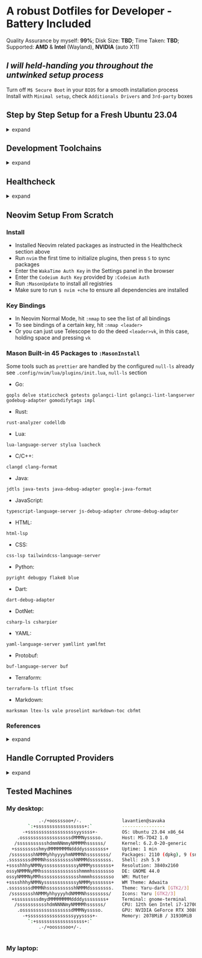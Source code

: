 # A robust Dotfiles for Developer - Battery Included

Quality Assurance by myself: **99%**; Disk Size: **TBD**; Time Taken: **TBD**;  
Supported: **AMD** & **Intel** (Wayland), **NVIDIA** (auto X11)  

## *I will held-handing you throughout the untwinked setup process*

Turn off `M$ Secure Boot` in your `BIOS` for a smooth installation process  
Install with `Minimal setup`, check `Additionals Drivers` and `3rd-party` boxes  

## Step by Step Setup for a Fresh Ubuntu 23.04

<details>
  <summary>expand</summary>

### 0. Disable Wireless Powersaving and Files Open Limit

```bash
sudo vi /etc/NetworkManager/conf.d/default-wifi-powersave-on.conf
```

```conf
[connection]
wifi.powersave = 2
```

```bash
sudo systemctl restart NetworkManager
```

```bash
sudo vi /etc/systemd/system.conf
```

```conf
DefaultLimitNOFILE=4096:2097152
```

```bash
sudo vi /etc/systemd/user.conf
```

```conf
DefaultLimitNOFILE=4096:2097152
```

```bash
sudo systemctl daemon-reexec && ulimit -n
```

`reboot`

### 1. Install all necessary `APT` packages

```bash
sudo apt update && sudo apt upgrade -y && sudo apt autoremove -y && sudo apt install ubuntu-desktop ca-certificates apt-transport-https ubuntu-dev-tools glibc-source gcc xclip git git-lfs curl zsh htop neofetch vim mpv libutf8proc2 libutf8proc-dev libfuse2 cpu-checker screenkey -y
```

### 2. Install `Oh-my-zsh` and `Chrome`, then `reboot`

```bash
sh -c "$(curl -fsSL https://raw.githubusercontent.com/ohmyzsh/ohmyzsh/master/tools/install.sh)"
```

```bash
cd ~/Downloads && wget https://dl.google.com/linux/direct/google-chrome-stable_current_amd64.deb && sudo dpkg -i google-chrome-stable_current_amd64.deb && rm google-chrome-stable_current_amd64.deb && cd ~
```

Open `Chrome`, sync your profile, and go to <https://github.com/lavantien/dotfiles/blob/main/README.md> to continue the steps  
Recommended `Chrome Extensions`:

```text
aapbdbdomjkkjkaonfhkkikfgjllcleb : Google Translate
ahfgeienlihckogmohjhadlkjgocpleb : Web Store
ahfhijdlegdabablpippeagghigmibma : Web Vitals
bcjindcccaagfpapjjmafapmmgkkhgoa : JSON Formatter
bkhaagjahfmjljalopjnoealnfndnagc : Octotree - GitHub code tree
cjpalhdlnbpafiamejdnhcphjbkeiagm : uBlock Origin
dbepggeogbaibhgnhhndojpepiihcmeb : Vimium
eimadpbcbfnmbkopoojfekhnkhdbieeh : Dark Reader
ejkiikneibegknkgimmihdpcbcedgmpo : Volume Booster
gebbhagfogifgggkldgodflihgfeippi : Return YouTube Dislike
ghbmnnjooekpmoecnnnilnnbdlolhkhi : Google Docs Offline
gppongmhjkpfnbhagpmjfkannfbllamg : Wappalyzer
hlkenndednhfkekhgcdicdfddnkalmdm : Cookie-Editor
mafpmfcccpbjnhfhjnllmmalhifmlcie : Snowflake
mhjfbmdgcfjbbpaeojofohoefgiehjai : Chrome PDF Viewer
migdhldfbapmodfbmgpofnikfbfpbbon : Highlighty: Search, Find, Multi-Highlight
neajdppkdcdipfabeoofebfddakdcjhd : Google Network Speech
nkeimhogjdpnpccoofpliimaahmaaome : Google Hangouts
nlkaejimjacpillmajjnopmpbkbnocid : YouTube NonStop
nmmhkkegccagdldgiimedpiccmgmieda : Chrome Web Store Payments
```

### 3. After `reboot`, install `Linuxbrew`

```bash
/bin/bash -c "$(curl -fsSL https://raw.githubusercontent.com/Homebrew/install/HEAD/install.sh)"
```

### 4. Install `zsh-autosuggestions`

```bash
git clone https://github.com/zsh-users/zsh-autosuggestions ${ZSH_CUSTOM:-~/.oh-my-zsh/custom}/plugins/zsh-autosuggestions
```

### 5. Install the proper `.zshrc` by clone this repo to `~/temp`, copy all its content to `~`

```bash
git clone https://github.com/lavantien/dotfiles.git ~/temp && mv -v {~/temp/*,~/temp/.*} ~/ && mv ~/temp/.config/* ~/.config/ && mv ~/temp/.local/share/applications/* ~/.local/share/applications/ && source ~/.zshrc
```

### 6. Install `rust` and its toolchains, then `reboot`

```bash
curl --proto '=https' --tlsv1.2 -sSf https://sh.rustup.rs | sh
```

### 7. Install `gcc`, `gh`, `neovim`, and other necessary `Brew` packages

```bash
brew install gcc@11 gcc gh go lazygit fzf fd ripgrep bat neovim hyperfine openjdk ruby lua maven node gopls rust-analyzer jdtls lua-language-server yaml-language-server bash-language-server terraform terraform-ls prettier delve vscode-langservers-extracted loc llvm dotenv-linter checkmake luarocks php composer
```

```bash
sudo snap install julia --classic
```

Currently, `julia` build is failed on `brew`, use `snap` instead

### 8. Install `Joplin (snap)`, sync your notes, and setup your `Git` environment:

```bash
sudo snap install joplin-desktop
```
  
For a smooth `Git` experience, you should make a `.netrc` file in your home directory and add auth token

```bash
echo 'machine github.com login lavantien password ghp_klsdfjalsdkfjdsjfalsdkldasfjkasldfjalsdfjalsdjfk' >> .netrc && git lfs install
```

For `gh`, run `gh auth login` and follow instruction to setup `GitHub CLI`

### 9. Run `./git-clone-all your-github-username` on `~/dev/personal` for cloning all of your repos

```bash
mkdir -p ~/dev/personal && cp ~/git-clone-all.sh ~/dev/personal/ && cd ~/dev/personal && ./git-clone-all.sh your-github-username && cd ~
```
  
```bash
mv ~/dev/personal/your-github-username/Documents/* ~/Documents && mv ~/dev/personal/your-github-username/Pictures/* ~/Pictures
```

### 10. Install `Iosevka Nerd Font` (replace version `v3.0.1` with whatever latest)

```bash
cd ~/Downloads && wget https://github.com/ryanoasis/nerd-fonts/releases/download/v3.0.1/Iosevka.zip && mkdir Iosevka && unzip Iosevka.zip -d Iosevka && cd Iosevka && sudo mkdir -p /usr/share/fonts/truetype/iosevka-nerd-font && sudo cp *.ttf /usr/share/fonts/truetype/iosevka-nerd-font/ && cd .. && rm -r Iosevka Iosevka.zip && cd ~ && sudo fc-cache -f -v
```

### 11. Install `wezterm`

```bash
brew tap wez/wezterm-linuxbrew && brew install wezterm
```

### 12. Install `GRPC`, `GRPC-Web`, and `protoc-gen`

```bash
brew install grpc protoc-gen-grpc-web && go install google.golang.org/protobuf/cmd/protoc-gen-go@latest && go install google.golang.org/grpc/cmd/protoc-gen-go-grpc@latest
```

### 13. Install `VSCode` and `CodeLLDB` (replace version `v1.9.2` with whatever latest)

```bash
cd ~/Downloads && wget -qO- https://packages.microsoft.com/keys/microsoft.asc | gpg --dearmor > packages.microsoft.gpg && sudo install -D -o root -g root -m 644 packages.microsoft.gpg /etc/apt/keyrings/packages.microsoft.gpg && sudo sh -c 'echo "deb [arch=amd64,arm64,armhf signed-by=/etc/apt/keyrings/packages.microsoft.gpg] https://packages.microsoft.com/repos/code stable main" > /etc/apt/sources.list.d/vscode.list' && rm -f packages.microsoft.gpg && cd ~ && sudo apt update && sudo apt install code -y
```

```bash
cd ~/Downloads && wget https://github.com/vadimcn/codelldb/releases/download/v1.9.2/codelldb-x86_64-linux.vsix && code --install-extension codelldb-x86_64-linux.vsix && rm codelldb-x86_64-linux.vsix && cd ~
```

### 14. Install `DotNet SDK`

```bash
cd ~/Downloads && declare repo_version=$(if command -v lsb_release &> /dev/null; then lsb_release -r -s; else grep -oP '(?<=^VERSION_ID=).+' /etc/os-release | tr -d '"'; fi) && wget https://packages.microsoft.com/config/ubuntu/$repo_version/packages-microsoft-prod.deb -O packages-microsoft-prod.deb && sudo dpkg -i packages-microsoft-prod.deb && rm packages-microsoft-prod.deb && cd ~ && sudo apt update && sudo apt install dotnet-sdk-7.0 -y
```

```bash
sudo cp -r /usr/share/dotnet/* /usr/lib/dotnet/ && dotnet --info
```

```bash
dotnet tool install --global csharp-ls && dotnet tool install --global csharpier
```

### 15. Install `Qemu KVM`

```bash
egrep -c '(vmx|svm)' /proc/cpuinfo && kvm-ok
```

```bash
sudo apt install qemu-kvm libvirt-daemon-system libvirt-clients bridge-utils -y
```

### 16. Install `Android Studio`, `Android SDK`, and `Flutter`

```bash
sudo snap install android-studio --classic
```

Run `Android Studio` and install default configuration, then click `More Actions` -> `SDK Manager` -> `SDK Tools` -> tick `Android SDK Build-Tools` and `Android SDK Command-line Tools` -> `Apply` and `OK`

```bash
sudo snap install flutter --classic && flutter doctor && flutter doctor --android-licenses
```

### 17. Install `Kreya` and `DBbGate`

```bash
sudo snap install kreya dbgate
```

### 18. Install `FlatHub`, `Docker Compose`, `Podman Desktop`, then `reboot`

```bash
sudo apt install flatpak -y && sudo apt install gnome-software-plugin-flatpak -y && flatpak remote-add --if-not-exists flathub https://flathub.org/repo/flathub.flatpakrepo
```

```bash
sudo install -m 0755 -d /etc/apt/keyrings && curl -fsSL https://download.docker.com/linux/ubuntu/gpg | sudo gpg --dearmor -o /etc/apt/keyrings/docker.gpg && sudo chmod a+r /etc/apt/keyrings/docker.gpg && echo \
  "deb [arch="$(dpkg --print-architecture)" signed-by=/etc/apt/keyrings/docker.gpg] https://download.docker.com/linux/ubuntu \
  "$(. /etc/os-release && echo "$VERSION_CODENAME")" stable" | \
  sudo tee /etc/apt/sources.list.d/docker.list > /dev/null && sudo apt update && sudo apt install docker-ce docker-ce-cli containerd.io docker-buildx-plugin docker-compose-plugin -y
```

```bash
sudo usermod -aG docker $USER && newgrp docker
```

`reboot`

```bash
docker run hello-world && flatpak install flathub io.podman_desktop.PodmanDesktop -y
```

### 19. Install `kubectl`, and `minikube`

```bash
curl -fsSL https://packages.cloud.google.com/apt/doc/apt-key.gpg | sudo gpg --dearmor -o /etc/apt/keyrings/kubernetes-archive-keyring.gpg && echo "deb [signed-by=/etc/apt/keyrings/kubernetes-archive-keyring.gpg] https://apt.kubernetes.io/ kubernetes-xenial main" | sudo tee /etc/apt/sources.list.d/kubernetes.list && sudo apt update && sudo apt install kubectl -y
```

```bash
cd ~/Downloads && curl -LO https://storage.googleapis.com/minikube/releases/latest/minikube_latest_amd64.deb && sudo dpkg -i minikube_latest_amd64.deb && rm minikube_latest_amd64.deb && cd ~
```

```bash
minikube config set driver docker && minikube start && minikube addons enable metrics-server
```

```bash
❗  These changes will take effect upon a minikube delete and then a minikube start
😄  minikube v1.30.1 on Ubuntu 23.04
✨  Using the docker driver based on user configuration
📌  Using Docker driver with root privileges
👍  Starting control plane node minikube in cluster minikube
🚜  Pulling base image ...
💾  Downloading Kubernetes v1.26.3 preload ...
    > preloaded-images-k8s-v18-v1...:  397.02 MiB / 397.02 MiB  100.00% 14.17 M
    > gcr.io/k8s-minikube/kicbase...:  373.53 MiB / 373.53 MiB  100.00% 6.42 Mi
🔥  Creating docker container (CPUs=2, Memory=7900MB) ...
🐳  Preparing Kubernetes v1.26.3 on Docker 23.0.2 ...
    ▪ Generating certificates and keys ...
    ▪ Booting up control plane ...
    ▪ Configuring RBAC rules ...
🔗  Configuring bridge CNI (Container Networking Interface) ...
    ▪ Using image gcr.io/k8s-minikube/storage-provisioner:v5
🌟  Enabled addons: storage-provisioner, default-storageclass
🔎  Verifying Kubernetes components...
🏄  Done! kubectl is now configured to use "minikube" cluster and "default" namespace by default
💡  metrics-server is an addon maintained by Kubernetes. For any concerns contact minikube on GitHub.
You can view the list of minikube maintainers at: https://github.com/kubernetes/minikube/blob/master/OWNERS
    ▪ Using image registry.k8s.io/metrics-server/metrics-server:v0.6.3
🌟  The 'metrics-server' addon is enabled
```

```bash
minikube stop
```

### 20. Install `Graphics Drivers` and `Vulkan`

If you have a `NVIDIA GPU`, replace `535` with whatever is the latest driver version as listed [here](https://launchpad.net/~graphics-drivers/+archive/ubuntu/ppa)

```bash
sudo add-apt-repository ppa:graphics-drivers/ppa -y && sudo dpkg --add-architecture i386 && sudo apt update && sudo apt install nvidia-driver-535 libvulkan1 libvulkan1:i386 libgl-dev libgl-dev:i386 -y
```

If not, just install `Vulkan`

```bash
sudo dpkg --add-architecture i386 && sudo apt update && sudo apt install libvulkan1 libvulkan1:i386 -y
```

and the latest `AMD/Intel` drivers

```bash
sudo add-apt-repository ppa:kisak/kisak-mesa -y && sudo dpkg --add-architecture i386 && sudo apt update && sudo apt upgrade && sudo apt install libgl1-mesa-dri:i386 mesa-vulkan-drivers mesa-vulkan-drivers:i386 libgl-dev libgl-dev:i386 -y && sudo apt autoremove -y
```

`reboot`

### 21. Install `Wine`, `Lutris`, and `MangoHud` (always check for the latest version and replace the version string when download from `wget`)

```bash
sudo mkdir -pm755 /etc/apt/keyrings && sudo wget -O /etc/apt/keyrings/winehq-archive.key https://dl.winehq.org/wine-builds/winehq.key && sudo wget -NP /etc/apt/sources.list.d/ https://dl.winehq.org/wine-builds/ubuntu/dists/lunar/winehq-lunar.sources && sudo apt update && sudo apt install --install-recommends winehq-devel -y
```

```bash
sudo apt install cabextract fluid-soundfont-gm fluid-soundfont-gs libmspack0 mesa-utils mesa-utils-bin p7zip python3-bs4 python3-html5lib python3-lxml python3-setproctitle python3-soupsieve python3-webencodings p7zip-full python3-genshi doc-base -y && cd ~/Downloads && wget https://github.com/lutris/lutris/releases/download/v0.5.13/lutris_0.5.13_all.deb && sudo dpkg -i lutris_0.5.13_all.deb && rm lutris_0.5.13_all.deb && cd ~
```

```bash
lutris
```

Click the `gear button` next to `Wine` -> tick `Advanced` -> `System options` -> `Command prefix` -> `mangohud` -> `Save` -> exit Lutris  
For `Steam` games, set launch options: `mangohud %command%`  

```bash
sudo apt install mangohud -y
```

### 22. Install `OBS`, `Gimp`, `Inkscape`, `LibreOffice`, `Blender`

```bash
sudo add-apt-repository ppa:obsproject/obs-studio -y && sudo apt update && sudo apt install ffmpeg obs-studio -y
```

Then run `OBS`, setup proper resolution, framerate, encoder, and default whole screen scene

```bash
sudo snap install gimp inkscape libreoffice
```

```bash
sudo snap install blender --classic
```

### 23. `Helix`

```bash
brew install helix
```

### 24. Install `Steam` (and optionally `Dota 2`, `Grim Dawn`, `Battlenet`, and `Diablo 2 Resurrected`)

```bash
cd ~/Downloads && wget https://repo.steampowered.com/steam/archive/precise/steam_latest.deb && sudo dpkg -i steam_latest.deb && rm steam_latest.deb && cd ~
```

Run `Steam`, login, enable `Shader Pre-Caching` and `SteamPlay`, restart `Steam`

(Install `Dota 2` to test native `Vulkan`, `Grim Dawn` to test `Proton`, also `gd rainbow filter` is a must-have loot filter for `Grim Dawn`  
Install `Battlenet` by searching for `script` inside `Lutris`, do as instructed, then relaunch `Battlenet`, install `Diablo 2 Ressurrected`  
Run `Diablo 2 Resurrected` to check for stability and if `Fsync/Gsync` is working properly)

```bash
nvidia-smi
```
  
Enable `Gsync/Fsync` inside `nvidia-settings`

</details>

## Development Toolchains

<details>
  <summary>expand</summary>

- [**NGINX**](https://nginx.org/en/docs/beginners_guide.html)
  
```bash
brew install nginx
```

`NGINX` config

<details>
	<summary>See details</summary>

```nginx
worker_processes 1;

error_log /home/savaka/go/src/github.com/lavantien/go-laptop-booking/log/nginx/error.log;

events {
	worker_connections 10;
}

http {
	access_log /home/savaka/go/src/github.com/lavantien/go-laptop-booking/log/nginx/access.log;

	upstream auth_services {
		server 0.0.0.0:50051;
	}

	upstream laptop_services {
		server 0.0.0.0:50052;
	}

	server {
		listen 8080 ssl http2;

		# Mutual TLS between gRPC client and NGINX
		ssl_certificate cert/server-cert.pem;
		ssl_certificate_key cert/server-key.pem;

		ssl_client_certificate cert/ca-cert.pem;
		ssl_verify_client on;

		location /pb.AuthService {
			grpc_pass grpcs://auth_services;

			# Mutual TLS between NGINX and gRPC server
			grpc_ssl_certificate cert/server-cert.pem;
			grpc_ssl_certificate_key cert/server-key.pem;
		}

		location /pb.LaptopService {
			grpc_pass grpcs://laptop_services;

			# Mutual TLS between NGINX and gRPC server
			grpc_ssl_certificate cert/server-cert.pem;
			grpc_ssl_certificate_key cert/server-key.pem;
		}
	}
}

```

</details>

- [**SegmentIO KafkaGo**](https://github.com/segmentio/kafka-go)

```bash
go get -u github.com/segmentio/kafka-go
```

- [**GoKa KafkaGo**]()

```bash
go get -u github.com/lovoo/goka
```

- [**GRPC Gateway**](https://github.com/grpc-ecosystem/grpc-gateway)
  
```bash
go install \
    github.com/grpc-ecosystem/grpc-gateway/v2/protoc-gen-grpc-gateway@latest \
    github.com/grpc-ecosystem/grpc-gateway/v2/protoc-gen-openapiv2@latest \
    google.golang.org/protobuf/cmd/protoc-gen-go@latest \
    google.golang.org/grpc/cmd/protoc-gen-go-grpc@latest
```

- [**Evan CLI**](https://github.com/ktr0731/evans)
  
```bash
go install github.com/ktr0731/evans@latest
```
  
- [**GoTestSum**](https://github.com/gotestyourself/gotestsum)
  
```bash
go install gotest.tools/gotestsum@latest
```

- [**Golang-Migrate**](https://github.com/golang-migrate/migrate/tree/master/cmd/migrate):

```bash
go install -tags 'postgres' github.com/golang-migrate/migrate/v4/cmd/migrate@latest && go install -tags 'mongodb' github.com/golang-migrate/migrate/v4/cmd/migrate@latest
```

- [**SQLc**](https://docs.sqlc.dev/en/latest/overview/install.html):

```bash
go install github.com/kyleconroy/sqlc/cmd/sqlc@latest
```

- [**GoMock**](https://github.com/golang/mock):

```bash
go install github.com/golang/mock/mockgen@latest
```

- [**Viper**](https://github.com/spf13/viper):

```bash
go get -u https://github.com/spf13/viper@latest
```

- [**Gin**](https://github.com/gin-gonic/gin#installation):

```bash
go get -u github.com/gin-gonic/gin && go install github.com/gin-gonic/gin@latest
```

- [**Paseto**](https://github.com/o1egl/paseto):

```bash
go get -u github.com/o1egl/paseto
```

- [**JWT**](https://github.com/golang-jwt/jwt):

```bash
go get -u https://github.com/golang-jwt/jwt
```
  
- [**Swagger Editor**](https://editor.swagger.io/)

- [**Coverage Badge**](https://eremeev.ca/posts/golang-test-coverage-github-action/)

</details>

## Healthcheck

<details>
  <summary>expand</summary>

### Docker

```bash
docker version && docker run hello-world
```

```bash
Hello from Docker!
This message shows that your installation appears to be working correctly.
```

### KubeCTL and MiniKube

```bash
minikube start && kubectl get po -A && minikube dashboard
```

```bash
NAMESPACE     NAME                               READY   STATUS    RESTARTS        AGE
kube-system   coredns-787d4945fb-s2w75           1/1     Running   0               2m52s
kube-system   etcd-minikube                      1/1     Running   0               3m6s
kube-system   kube-apiserver-minikube            1/1     Running   0               3m6s
kube-system   kube-controller-manager-minikube   1/1     Running   0               3m7s
kube-system   kube-proxy-fl25q                   1/1     Running   0               2m52s
kube-system   kube-scheduler-minikube            1/1     Running   0               3m6s
kube-system   storage-provisioner                1/1     Running   1 (2m22s ago)   3m5s
```

```bash
minikube stop
```

### Flutter Doctor

```bash
flutter doctor
```

```bash
Doctor summary (to see all details, run flutter doctor -v):
[✓] Flutter (Channel stable, 3.10.3, on Ubuntu 23.04 6.2.0-20-generic, locale en_US.UTF-8)
[✓] Android toolchain - develop for Android devices (Android SDK version 33.0.2)
[✓] Chrome - develop for the web
[✓] Linux toolchain - develop for Linux desktop
[✓] Android Studio (version 2022.2)
[✓] VS Code (version 1.78.2)
[✓] Connected device (2 available)
[✓] Network resources

• No issues found!
```

### Test Docker Maven Workflow

```bash
cd ~/dev/personal/lavantien/springboot-restapi && dcu -d
```

```bash
dp && de postgres bash
```

```bash
psql -U postgres
```

```bash
create database player;
```

`<C-d> <C-d>`

```bash
mvn install
```

```bash
mvn test
```

```bash
[INFO] Tests run: 1, Failures: 0, Errors: 0, Skipped: 0, Time elapsed: 3.162 s - in com.lavantien.restapi.RestapiApplicationTests
[INFO]
[INFO] Results:
[INFO]
[INFO] Tests run: 2, Failures: 0, Errors: 0, Skipped: 0
[INFO]
[INFO] ------------------------------------------------------------------------
[INFO] BUILD SUCCESS
[INFO] ------------------------------------------------------------------------
[INFO] Total time:  6.718 s
[INFO] Finished at: 2023-06-05T10:12:21+07:00
[INFO] ------------------------------------------------------------------------
```

```bash
mvn spring-boot:run
```

Open browser at `http://localhost:8081/api/players`

`<C-c>`

```bash
cd ~
```

### Helix LSP

```bash
hx --health
```

<details>
  <summary>expand result</summary>

```bash
Config file: default
Language file: default
Log file: /home/lavantien/.cache/helix/helix.log
Runtime directories: /home/lavantien/.config/helix/runtime;/home/linuxbrew/.linuxbrew/Cellar/helix/23.05/libexec/runtime;/home/linuxbrew/.linuxbrew/Cellar/helix/23.05/libexec/bin/runtime
Runtime directory does not exist: /home/lavantien/.config/helix/runtime
Runtime directory does not exist: /home/linuxbrew/.linuxbrew/Cellar/helix/23.05/libexec/bin/runtime
Clipboard provider: xclip
System clipboard provider: xclip

Language                    LSP                         DAP                         Highlight                   Textobject                  Indent
astro                       None                        None                        ✓                           ✘                           ✘
awk                         ✘ awk-language-server       None                        ✓                           ✓                           ✘
bash                        ✓ bash-language-server      None                        ✓                           ✘                           ✓
bass                        ✘ bass                      None                        ✓                           ✘                           ✘
beancount                   None                        None                        ✓                           ✘                           ✘
bibtex                      ✘ texlab                    None                        ✓                           ✘                           ✘
bicep                       ✘ bicep-langserver          None                        ✓                           ✘                           ✘
c                           ✓ clangd                    ✓ lldb-vscode               ✓                           ✓                           ✓
c-sharp                     ✘ OmniSharp                 ✘ netcoredbg                ✓                           ✓                           ✘
cabal                       None                        None                        ✘                           ✘                           ✘
cairo                       None                        None                        ✓                           ✘                           ✘
capnp                       None                        None                        ✓                           ✘                           ✓
clojure                     ✘ clojure-lsp               None                        ✓                           ✘                           ✘
cmake                       ✘ cmake-language-server     None                        ✓                           ✓                           ✓
comment                     None                        None                        ✓                           ✘                           ✘
common-lisp                 ✘ cl-lsp                    None                        ✓                           ✘                           ✘
cpon                        None                        None                        ✓                           ✘                           ✓
cpp                         ✓ clangd                    ✓ lldb-vscode               ✓                           ✓                           ✓
crystal                     ✘ crystalline               None                        ✓                           ✓                           ✘
css                         ✓ vscode-css-language-se…   None                        ✓                           ✘                           ✘
cue                         ✘ cuelsp                    None                        ✓                           ✘                           ✘
d                           ✘ serve-d                   None                        ✓                           ✓                           ✓
dart                        ✓ dart                      None                        ✓                           ✘                           ✓
devicetree                  None                        None                        ✓                           ✘                           ✘
dhall                       ✘ dhall-lsp-server          None                        ✓                           ✓                           ✘
diff                        None                        None                        ✓                           ✘                           ✘
dockerfile                  ✘ docker-langserver         None                        ✓                           ✘                           ✘
dot                         ✘ dot-language-server       None                        ✓                           ✘                           ✘
dtd                         None                        None                        ✓                           ✘                           ✘
edoc                        None                        None                        ✓                           ✘                           ✘
eex                         None                        None                        ✓                           ✘                           ✘
ejs                         None                        None                        ✓                           ✘                           ✘
elixir                      ✘ elixir-ls                 None                        ✓                           ✓                           ✓
elm                         ✘ elm-language-server       None                        ✓                           ✓                           ✘
elvish                      ✘ elvish                    None                        ✓                           ✘                           ✘
env                         None                        None                        ✓                           ✘                           ✘
erb                         None                        None                        ✓                           ✘                           ✘
erlang                      ✘ erlang_ls                 None                        ✓                           ✓                           ✘
esdl                        None                        None                        ✓                           ✘                           ✘
fish                        None                        None                        ✓                           ✓                           ✓
fortran                     ✘ fortls                    None                        ✓                           ✘                           ✓
gdscript                    None                        None                        ✓                           ✓                           ✓
git-attributes              None                        None                        ✓                           ✘                           ✘
git-commit                  None                        None                        ✓                           ✓                           ✘
git-config                  None                        None                        ✓                           ✘                           ✘
git-ignore                  None                        None                        ✓                           ✘                           ✘
git-rebase                  None                        None                        ✓                           ✘                           ✘
gleam                       ✘ gleam                     None                        ✓                           ✓                           ✘
glsl                        None                        None                        ✓                           ✓                           ✓
go                          ✓ gopls                     ✓ dlv                       ✓                           ✓                           ✓
godot-resource              None                        None                        ✓                           ✘                           ✘
gomod                       ✓ gopls                     None                        ✓                           ✘                           ✘
gotmpl                      ✓ gopls                     None                        ✓                           ✘                           ✘
gowork                      ✓ gopls                     None                        ✓                           ✘                           ✘
graphql                     None                        None                        ✓                           ✘                           ✘
hare                        None                        None                        ✓                           ✘                           ✘
haskell                     ✘ haskell-language-serve…   None                        ✓                           ✓                           ✘
hcl                         ✓ terraform-ls              None                        ✓                           ✘                           ✓
heex                        ✘ elixir-ls                 None                        ✓                           ✓                           ✘
hosts                       None                        None                        ✓                           ✘                           ✘
html                        ✓ vscode-html-language-s…   None                        ✓                           ✘                           ✘
hurl                        None                        None                        ✓                           ✘                           ✓
idris                       ✘ idris2-lsp                None                        ✘                           ✘                           ✘
iex                         None                        None                        ✓                           ✘                           ✘
ini                         None                        None                        ✓                           ✘                           ✘
java                        ✓ jdtls                     None                        ✓                           ✓                           ✘
javascript                  ✘ typescript-language-se…   ✘                           ✓                           ✓                           ✓
jsdoc                       None                        None                        ✓                           ✘                           ✘
json                        ✓ vscode-json-language-s…   None                        ✓                           ✘                           ✓
jsonnet                     ✘ jsonnet-language-serve…   None                        ✓                           ✘                           ✘
jsx                         ✘ typescript-language-se…   None                        ✓                           ✓                           ✓
julia                       ✓ julia                     None                        ✓                           ✓                           ✓
just                        None                        None                        ✓                           ✓                           ✓
kdl                         None                        None                        ✓                           ✘                           ✘
kotlin                      ✘ kotlin-language-server…   None                        ✓                           ✘                           ✘
latex                       ✘ texlab                    None                        ✓                           ✓                           ✘
lean                        ✘ lean                      None                        ✓                           ✘                           ✘
ledger                      None                        None                        ✓                           ✘                           ✘
llvm                        None                        None                        ✓                           ✓                           ✓
llvm-mir                    None                        None                        ✓                           ✓                           ✓
llvm-mir-yaml               None                        None                        ✓                           ✘                           ✓
lua                         ✓ lua-language-server       None                        ✓                           ✓                           ✓
make                        None                        None                        ✓                           ✘                           ✘
markdoc                     ✘ markdoc-ls                None                        ✓                           ✘                           ✘
markdown                    ✘ marksman                  None                        ✓                           ✘                           ✘
markdown.inline             None                        None                        ✓                           ✘                           ✘
matlab                      None                        None                        ✓                           ✘                           ✘
mermaid                     None                        None                        ✓                           ✘                           ✘
meson                       None                        None                        ✓                           ✘                           ✓
mint                        ✘ mint                      None                        ✘                           ✘                           ✘
msbuild                     None                        None                        ✓                           ✘                           ✓
nasm                        None                        None                        ✓                           ✓                           ✘
nickel                      ✘ nls                       None                        ✓                           ✘                           ✓
nim                         ✘ nimlangserver             None                        ✓                           ✓                           ✓
nix                         ✘ nil                       None                        ✓                           ✘                           ✘
nu                          None                        None                        ✓                           ✘                           ✘
ocaml                       ✘ ocamllsp                  None                        ✓                           ✘                           ✓
ocaml-interface             ✘ ocamllsp                  None                        ✓                           ✘                           ✘
odin                        ✘ ols                       None                        ✓                           ✘                           ✓
opencl                      ✓ clangd                    None                        ✓                           ✓                           ✓
openscad                    ✘ openscad-lsp              None                        ✓                           ✘                           ✘
org                         None                        None                        ✓                           ✘                           ✘
pascal                      ✘ pasls                     None                        ✓                           ✓                           ✘
passwd                      None                        None                        ✓                           ✘                           ✘
pem                         None                        None                        ✓                           ✘                           ✘
perl                        ✘ perlnavigator             None                        ✓                           ✓                           ✓
php                         ✘ intelephense              None                        ✓                           ✓                           ✓
po                          None                        None                        ✓                           ✓                           ✘
ponylang                    None                        None                        ✓                           ✓                           ✓
prisma                      ✘ prisma-language-server…   None                        ✓                           ✘                           ✘
prolog                      ✘ swipl                     None                        ✘                           ✘                           ✘
protobuf                    None                        None                        ✓                           ✘                           ✓
prql                        None                        None                        ✓                           ✘                           ✘
purescript                  ✘ purescript-language-se…   None                        ✓                           ✘                           ✘
python                      ✘ pylsp                     None                        ✓                           ✓                           ✓
qml                         ✘ qmlls                     None                        ✓                           ✘                           ✓
r                           ✘ R                         None                        ✓                           ✘                           ✘
racket                      ✘ racket                    None                        ✓                           ✘                           ✘
regex                       None                        None                        ✓                           ✘                           ✘
rego                        ✘ regols                    None                        ✓                           ✘                           ✘
rescript                    ✘ rescript-language-serv…   None                        ✓                           ✓                           ✘
rmarkdown                   ✘ R                         None                        ✓                           ✘                           ✓
robot                       ✘ robotframework_ls         None                        ✓                           ✘                           ✘
ron                         None                        None                        ✓                           ✘                           ✓
rst                         None                        None                        ✓                           ✘                           ✘
ruby                        ✘ solargraph                None                        ✓                           ✓                           ✓
rust                        ✓ rust-analyzer             ✓ lldb-vscode               ✓                           ✓                           ✓
sage                        None                        None                        ✓                           ✓                           ✘
scala                       ✘ metals                    None                        ✓                           ✘                           ✓
scheme                      None                        None                        ✓                           ✘                           ✘
scss                        ✓ vscode-css-language-se…   None                        ✓                           ✘                           ✘
slint                       ✘ slint-lsp                 None                        ✓                           ✘                           ✓
smithy                      ✘ cs                        None                        ✓                           ✘                           ✘
sml                         None                        None                        ✓                           ✘                           ✘
solidity                    ✘ solc                      None                        ✓                           ✘                           ✘
sql                         None                        None                        ✓                           ✘                           ✘
sshclientconfig             None                        None                        ✓                           ✘                           ✘
starlark                    None                        None                        ✓                           ✓                           ✘
svelte                      ✘ svelteserver              None                        ✓                           ✘                           ✘
sway                        ✘ forc                      None                        ✓                           ✓                           ✓
swift                       ✘ sourcekit-lsp             None                        ✓                           ✘                           ✘
tablegen                    None                        None                        ✓                           ✓                           ✓
task                        None                        None                        ✓                           ✘                           ✘
tfvars                      ✓ terraform-ls              None                        ✓                           ✘                           ✓
toml                        ✘ taplo                     None                        ✓                           ✘                           ✘
tsq                         None                        None                        ✓                           ✘                           ✘
tsx                         ✘ typescript-language-se…   None                        ✓                           ✓                           ✓
twig                        None                        None                        ✓                           ✘                           ✘
typescript                  ✘ typescript-language-se…   None                        ✓                           ✓                           ✓
ungrammar                   None                        None                        ✓                           ✘                           ✘
uxntal                      None                        None                        ✓                           ✘                           ✘
v                           ✘ v                         None                        ✓                           ✓                           ✓
vala                        ✘ vala-language-server      None                        ✓                           ✘                           ✘
verilog                     ✘ svlangserver              None                        ✓                           ✓                           ✘
vhdl                        ✘ vhdl_ls                   None                        ✓                           ✘                           ✘
vhs                         None                        None                        ✓                           ✘                           ✘
vue                         ✘ vls                       None                        ✓                           ✘                           ✘
wast                        None                        None                        ✓                           ✘                           ✘
wat                         None                        None                        ✓                           ✘                           ✘
wgsl                        ✘ wgsl_analyzer             None                        ✓                           ✘                           ✘
wit                         None                        None                        ✓                           ✘                           ✓
xit                         None                        None                        ✓                           ✘                           ✘
xml                         None                        None                        ✓                           ✘                           ✓
yaml                        ✓ yaml-language-server      None                        ✓                           ✘                           ✓
yuck                        None                        None                        ✓                           ✘                           ✘
zig                         ✘ zls                       ✓ lldb-vscode               ✓                           ✓                           ✓
```

</details>

### Neovim Deps (fresh 100% OK)

```bash
npm i -g neovim
```

```bash
pip3 install neovim
```

```bash
gem install neovim
```

```bash
nvim +che
```

### Neovim Deps (after setup 100% OK)

<details>
  <summary>`n +che` result</summary>
  
```checkhealth

==============================================================================
lazy: require("lazy.health").check()

lazy.nvim ~

- OK Git installed
- OK no existing packages found by other package managers
- OK packer_compiled.lua not found

==============================================================================
mason: require("mason.health").check()

mason.nvim ~

- OK mason.nvim version v1.1.1
- OK PATH: prepend
- OK Providers:
  mason.providers.registry-api
  mason.providers.client
- OK neovim version >= 0.7.0

mason.nvim [Registries] ~

- OK Registry `github.com/mason-org/mason-registry version: 2023-06-04-mutual-side` is installed.
- OK Registry `github.com/mason-org/mason-registry version: 2023-06-04-mutual-side` is installed.

mason.nvim [Core utils] ~

- OK unzip: `UnZip 6.00 of 20 April 2009, by Debian. Original by Info-ZIP.`
- OK wget: `GNU Wget 1.21.3 built on linux-gnu.`
- OK curl: `curl 8.1.2 (x86_64-pc-linux-gnu) libcurl/8.1.2 OpenSSL/1.1.1u zlib/1.2.13 brotli/1.0.9 zstd/1.5.5 libidn2/2.3.4 libssh2/1.11.0 nghttp2/1.53.0 librtmp/2.3`
- OK gzip: `gzip 1.12`
- OK tar: `tar (GNU tar) 1.34`
- OK bash: `GNU bash, version 5.2.15(1)-release (x86_64-pc-linux-gnu)`
- OK sh: `Ok`

mason.nvim [Languages] ~

- OK Go: `go version go1.20.4 linux/amd64`
- OK Ruby: `ruby 3.2.2 (2023-03-30 revision e51014f9c0) [x86_64-linux]`
- OK luarocks: `/home/linuxbrew/.linuxbrew/bin/luarocks 3.9.2`
- OK PHP: `PHP 8.2.6 (cli) (built: May  9 2023 06:25:31) (NTS)`
- OK cargo: `cargo 1.70.0 (ec8a8a0ca 2023-04-25)`
- OK node: `v20.2.0`
- OK Composer: `Composer version 2.5.7 2023-05-24 15:00:39`
- OK java: `openjdk version "20.0.1" 2023-04-18`
- OK python3: `Python 3.11.3`
- OK RubyGem: `3.4.13`
- OK julia: `julia version 1.9.0`
- OK javac: `javac 20.0.1`
- OK npm: `9.6.7`
- OK pip3: `pip 23.1.2 from /home/linuxbrew/.linuxbrew/Cellar/python@3.11/3.11.3/lib/python3.11/site-packages/pip (python 3.11)`

mason.nvim [GitHub] ~

- OK GitHub API rate limit. Used: 3. Remaining: 4997. Limit: 5000. Reset: Mon 05 Jun 2023 12:21:43 AM +07.

==============================================================================
null-ls: require("null-ls.health").check()

- OK dart_format: the command "dart" is executable.
- OK prettier: the command "prettier" is executable.
- OK checkmake: the command "checkmake" is executable.
- OK clang_check: the command "clang-check" is executable.
- refactoring: cannot verify if the command is an executable.
- OK gitsigns: the source "gitsigns" can be ran.

==============================================================================
nvim: require("nvim.health").check()

Configuration ~

- OK no issues found

Runtime ~

- OK $VIMRUNTIME: /home/linuxbrew/.linuxbrew/Cellar/neovim/0.9.1/share/nvim/runtime

Performance ~

- OK Build type: Release

Remote Plugins ~

- OK Up to date

terminal ~

- key_backspace (kbs) terminfo entry: `key_backspace=^H`
- key_dc (kdch1) terminfo entry: `key_dc=\E[3~`
- $TERM_PROGRAM="WezTerm"
- $COLORTERM="truecolor"

==============================================================================
nvim-treesitter: require("nvim-treesitter.health").check()

Installation ~

- OK `tree-sitter` found 0.20.8 (parser generator, only needed for :TSInstallFromGrammar)
- OK `node` found v20.2.0 (only needed for :TSInstallFromGrammar)
- OK `git` executable found.
- OK `cc` executable found. Selected from { vim.NIL, "cc", "gcc", "clang", "cl", "zig" }
  Version: cc (Ubuntu 12.2.0-17ubuntu1) 12.2.0
- OK Neovim was compiled with tree-sitter runtime ABI version 14 (required >=13). Parsers must be compatible with runtime ABI.

OS Info:
{
machine = "x86_64",
release = "6.2.0-20-generic",
sysname = "Linux",
version = "#20-Ubuntu SMP PREEMPT_DYNAMIC Thu Apr 6 07:48:48 UTC 2023"
} ~

Parser/Features H L F I J

- c ✓ ✓ ✓ ✓ ✓
- lua ✓ ✓ ✓ ✓ ✓
- markdown ✓ . ✓ ✓ ✓
- query ✓ ✓ ✓ ✓ ✓
- vim ✓ ✓ ✓ . ✓
- vimdoc ✓ . . . ✓

Legend: H[ighlight], L[ocals], F[olds], I[ndents], In[j]ections
+) multiple parsers found, only one will be used
x) errors found in the query, try to run :TSUpdate {lang} ~

==============================================================================
provider: health#provider#check

Clipboard (optional) ~

- OK Clipboard tool found: xclip

Python 3 provider (optional) ~

- `g:python3_host_prog` is not set. Searching for python3 in the environment.
- Multiple python3 executables found. Set `g:python3_host_prog` to avoid surprises.
- Executable: /home/linuxbrew/.linuxbrew/bin/python3
- Other python executable: /usr/bin/python3
- Other python executable: /bin/python3
- Python version: 3.11.3
- pynvim version: 0.4.3
- OK Latest pynvim is installed.

Python virtualenv ~

- OK no $VIRTUAL_ENV

Ruby provider (optional) ~

- Ruby: ruby 3.2.2 (2023-03-30 revision e51014f9c0) [x86_64-linux]
- Host: /home/linuxbrew/.linuxbrew/lib/ruby/gems/3.2.0/bin/neovim-ruby-host
- OK Latest "neovim" gem is installed: 0.9.0

Node.js provider (optional) ~

- Node.js: v20.2.0
- Nvim node.js host: /home/linuxbrew/.linuxbrew/lib/node_modules/neovim/bin/cli.js
- OK Latest "neovim" npm/yarn/pnpm package is installed: 4.10.1

Perl provider (optional) ~

- Disabled (g:loaded_perl_provider=0).

==============================================================================
telescope: require("telescope.health").check()

Checking for required plugins ~

- OK plenary installed.
- OK nvim-treesitter installed.

Checking external dependencies ~

- OK rg: found ripgrep 13.0.0
- OK fd: found fd 8.7.0

===== Installed extensions ===== ~

==============================================================================
vim.lsp: require("vim.lsp.health").check()

- LSP log level : WARN
- Log path: /home/lavantien/.local/state/nvim/lsp.log
- Log size: 0 KB

vim.lsp: Active Clients ~

- No active clients

==============================================================================
vim.treesitter: require("vim.treesitter.health").check()

- Nvim runtime ABI version: 14
- OK Parser: markdown ABI: 13, path: /home/lavantien/.local/share/nvim/lazy/nvim-treesitter/parser/markdown.so
- OK Parser: c ABI: 13, path: /home/linuxbrew/.linuxbrew/Cellar/neovim/0.9.1/lib/nvim/parser/c.so
- OK Parser: lua ABI: 14, path: /home/linuxbrew/.linuxbrew/Cellar/neovim/0.9.1/lib/nvim/parser/lua.so
- OK Parser: query ABI: 14, path: /home/linuxbrew/.linuxbrew/Cellar/neovim/0.9.1/lib/nvim/parser/query.so
- OK Parser: vim ABI: 14, path: /home/linuxbrew/.linuxbrew/Cellar/neovim/0.9.1/lib/nvim/parser/vim.so
- OK Parser: vimdoc ABI: 14, path: /home/linuxbrew/.linuxbrew/Cellar/neovim/0.9.1/lib/nvim/parser/vimdoc.so

````

</details>

</details>

## Neovim Setup From Scratch

### Install

- Installed Neovim related packages as instructed in the Healthcheck section above
- Run `nvim` the first time to initialize plugins, then press `S` to sync packages
- Enter the `WakaTime Auth Key` in the Settings panel in the browser
- Enter the `Codeium Auth Key` provided by `:Codeium Auth`
- Run `:MasonUpdate` to install all registries
- Make sure to run `$ nvim +che` to ensure all dependencies are installed

### Key Bindings

- In Neovim Normal Mode, hit `:nmap` to see the list of all bindings
- To see bindings of a certain key, hit `:nmap <leader>`
- Or you can just use Telescope to do the deed `<leader>vk`, in this case, holding space and pressing `vk`

### Mason Built-in 45 Packages to `:MasonInstall `
  
Some tools such as `prettier` are handled by the configured `null-ls` already  
see `.config/nvim/lua/plugins/init.lua`, `null-ls` section  

- Go:

```text
gopls delve staticcheck gotests golangci-lint golangci-lint-langserver godebug-adapter gomodifytags impl
```

- Rust:

```text
rust-analyzer codelldb
```

- Lua:

```text
lua-language-server stylua luacheck
```

- C/C++:

```text
clangd clang-format
```

- Java:

```text
jdtls java-tests java-debug-adapter google-java-format
```

- JavaScript:

```text
typescript-language-server js-debug-adapter chrome-debug-adapter
```

- HTML:

```text
html-lsp
```

- CSS:

```text
css-lsp tailwindcss-language-server
```

- Python:

```text
pyright debugpy flake8 blue
```

- Dart:

```text
dart-debug-adapter
```

- DotNet:

```text
csharp-ls csharpier
```

- YAML:

```text
yaml-language-server yamllint yamlfmt
```

- Protobuf:

```text
buf-language-server buf
```

- Terraform:

```text
terraform-ls tflint tfsec
```

- Markdown:

```text
marksman ltex-ls vale proselint markdown-toc cbfmt
```

### References

<details>
  <summary>expand</summary>

- 0 to LSP: <https://youtu.be/w7i4amO_zaE>
- Zero to IDE: <https://youtu.be/N93cTbtLCIM>
- Effective Neovim: Instant IDE: <https://youtu.be/stqUbv-5u2s>
- Kickstart.nvim: <https://github.com/nvim-lua/kickstart.nvim>
- Neovim Null-LS - Hooks For LSP | Format Code On Save:
  <https://youtu.be/ryxRpKpM9B4>
- Null-LS built-in:
  <https://github.com/jose-elias-alvarez/null-ls.nvim/blob/main/doc/BUILTINS.md>
- Debugging in Neovim: <https://youtu.be/0moS8UHupGc>
- How to Debug like a Pro: <https://miguelcrespo.co/how-to-debug-like-a-pro-using-neovim>
- Nvim DAP getting started: <https://davelage.com/posts/nvim-dap-getting-started/>

</details>

## Handle Corrupted Providers

<details>
  <summary>expand</summary>
  
### Google Cloud CLI (broken installation & missing python2 dep)

```bash
echo "deb [signed-by=/etc/apt/keyrings/cloud.google.gpg] https://packages.cloud.google.com/apt cloud-sdk main" | sudo tee -a /etc/apt/sources.list.d/google-cloud-sdk.list
curl https://packages.cloud.google.com/apt/doc/apt-key.gpg | gpg --dearmor | sudo tee /etc/apt/keyrings/cloud.google.gpg > /dev/null
sudo apt update && sudo apt install kubectl google-cloud-cli
gcloud init

wget https://www.python.org/ftp/python/2.7.18/Python-2.7.18.tgz
tar xzf Python-2.7.18.tgz
cd Python-2.7.18
./configure --enable-optimizations
sudo make altinstall
python2.7 -V
sudo ln -sfn '/usr/local/bin/python2.7' '/usr/bin/python2'
python2 -V
sudo rm /usr/local/lib/pkgconfig/python-2.7.pc /usr/local/lib/libpython2.7.a
sudo rm -rf /usr/local/include/python2.7

sudo apt install google-cloud-cli-app-engine-go google-cloud-cli-app-engine-grpc google-cloud-cli-cloud-build-local google-cloud-cli-firestore-emulator google-cloud-cli-minikube google-cloud-cli-tests
# still failed due to python2.7
````

</details>

## Tested Machines

### My desktop:

```bash
            .-/+oossssoo+/-.               lavantien@savaka 
        `:+ssssssssssssssssss+:`           ---------------- 
      -+ssssssssssssssssssyyssss+-         OS: Ubuntu 23.04 x86_64 
    .ossssssssssssssssssdMMMNysssso.       Host: MS-7D42 1.0 
   /ssssssssssshdmmNNmmyNMMMMhssssss/      Kernel: 6.2.0-20-generic 
  +ssssssssshmydMMMMMMMNddddyssssssss+     Uptime: 1 min 
 /sssssssshNMMMyhhyyyyhmNMMMNhssssssss/    Packages: 2110 (dpkg), 9 (snap) 
.ssssssssdMMMNhsssssssssshNMMMdssssssss.   Shell: zsh 5.9 
+sssshhhyNMMNyssssssssssssyNMMMysssssss+   Resolution: 3840x2160 
ossyNMMMNyMMhsssssssssssssshmmmhssssssso   DE: GNOME 44.0 
ossyNMMMNyMMhsssssssssssssshmmmhssssssso   WM: Mutter 
+sssshhhyNMMNyssssssssssssyNMMMysssssss+   WM Theme: Adwaita 
.ssssssssdMMMNhsssssssssshNMMMdssssssss.   Theme: Yaru-dark [GTK2/3] 
 /sssssssshNMMMyhhyyyyhdNMMMNhssssssss/    Icons: Yaru [GTK2/3] 
  +sssssssssdmydMMMMMMMMddddyssssssss+     Terminal: gnome-terminal 
   /ssssssssssshdmNNNNmyNMMMMhssssss/      CPU: 12th Gen Intel i7-12700F (20) @ 4.800GHz 
    .ossssssssssssssssssdMMMNysssso.       GPU: NVIDIA GeForce RTX 3080 Lite Hash Rate 
      -+sssssssssssssssssyyyssss+-         Memory: 2078MiB / 31930MiB 
        `:+ssssssssssssssssss+:`
            .-/+oossssoo+/-.                                       
                                                                   
```

### My laptop:

```bash

```
